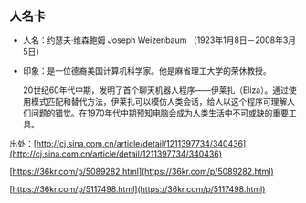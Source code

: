 人名卡
- 


- 人名：约瑟夫·维森鲍姆 Joseph Weizenbaum （1923年1月8日－2008年3月5日）


- 印象：是一位德裔美国计算机科学家。他是麻省理工大学的荣休教授。

    20世纪60年代中期，发明了首个聊天机器人程序——伊莱扎（Eliza）。通过使用模式匹配和替代方法，伊莱扎可以模仿人类会话，给人以这个程序可理解人们问题的错觉。在1970年代中期预知电脑会成为人类生活中不可或缺的重要工具。

出处：[http://cj.sina.com.cn/article/detail/1211397734/340436](http://cj.sina.com.cn/article/detail/1211397734/340436)

[https://36kr.com/p/5089282.html](https://36kr.com/p/5089282.html)

[https://36kr.com/p/5117498.html](https://36kr.com/p/5117498.html)

